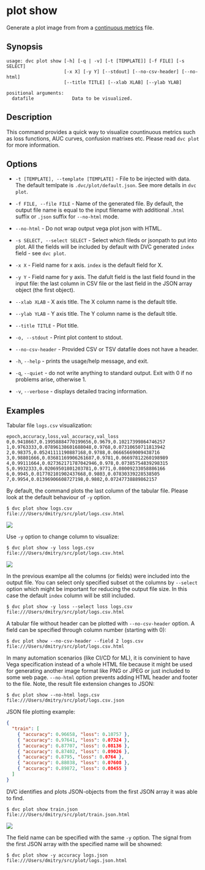# plot show

Generate a plot image from from a
[continuous metrics](/doc/command-reference/plot#continous-metrics) file.

## Synopsis

```usage
usage: dvc plot show [-h] [-q | -v] [-t [TEMPLATE]] [-f FILE] [-s SELECT]
                     [-x X] [-y Y] [--stdout] [--no-csv-header] [--no-html]
                     [--title TITLE] [--xlab XLAB] [--ylab YLAB]

positional arguments:
  datafile              Data to be visualized.
```

## Description

This command provides a quick way to visualize countinuous metrics such as loss
functions, AUC curves, confusion matrixes etc. Please read `dvc plot` for more
information.

## Options

- `-t [TEMPLATE], --template [TEMPLATE]` - File to be injected with data. The
  default temlpate is `.dvc/plot/default.json`. See more details in `dvc plot`.

- `-f FILE, --file FILE` - Name of the generated file. By default, the output
  file name is equal to the input filename with additional `.html` suffix or
  `.json` suffix for `--no-html` mode.

- `--no-html` - Do not wrap output vega plot json with HTML.

- `-s SELECT, --select SELECT` - Select which fileds or jsonpath to put into
  plot. All the fields will be included by default with DVC generated `index`
  field - see `dvc plot`.

- `-x X` - Field name for x axis. `index` is the default field for X.

- `-y Y` - Field name for y axis. The dafult field is the last field found in
  the input file: the last column in CSV file or the last field in the JSON
  array object (the first object).

- `--xlab XLAB` - X axis title. The X column name is the default title.

- `--ylab YLAB` - Y axis title. The Y column name is the default title.

- `--title TITLE` - Plot title.

- `-o, --stdout` - Print plot content to stdout.

- `--no-csv-header` - Provided CSV or TSV datafile does not have a header.

- `-h`, `--help` - prints the usage/help message, and exit.

- `-q`, `--quiet` - do not write anything to standard output. Exit with 0 if no
  problems arise, otherwise 1.

- `-v`, `--verbose` - displays detailed tracing information.

## Examples

Tabular file `logs.csv` visualization:

```csv
epoch,accuracy,loss,val_accuracy,val_loss
0,0.9418667,0.19958884770199656,0.9679,0.10217399864746257
1,0.9763333,0.07896138601688048,0.9768,0.07310650711813942
2,0.98375,0.05241111190887168,0.9788,0.06665669009438716
3,0.98801666,0.03681169906261687,0.9781,0.06697812260198989
4,0.99111664,0.027362171787042946,0.978,0.07385754839298315
5,0.9932333,0.02069501801203781,0.9771,0.08009233058886166
6,0.9945,0.017702101902437668,0.9803,0.07830339228538505
7,0.9954,0.01396906608727198,0.9802,0.07247738889862157
```

By default, the command plots the last column of the tabular file. Please look
at the default behaviour of `-y` option.

```dvc
$ dvc plot show logs.csv
file:///Users/dmitry/src/plot/logs.csv.html
```

![](/img/plot_show.svg)

Use `-y` option to change column to visualize:

```dvc
$ dvc plot show -y loss logs.csv
file:///Users/dmitry/src/plot/logs.csv.html
```

![](/img/plot_show_field.svg)

In the previous examlpe all the columns (or fields) were included into the
output file. You can select only specified subset ot the columns by `--select`
option which might be important for reducing the output file size. In this case
the default `index` column will be still included.

```dvc
$ dvc plot show -y loss --select loss logs.csv
file:///Users/dmitry/src/plot/logs.csv.html
```

A tabular file without header can be plotted with `--no-csv-header` option. A
field can be specified through column number (starting with 0):

```dvc
$ dvc plot show --no-csv-header --field 2 logs.csv
file:///Users/dmitry/src/plot/logs.csv.html
```

In many automation scenarios (like CI/CD for ML), it is convinient to have Vega
specification instead of a whole HTML file because it might be used for
generating another image format like PNG or JPEG or just included to some web
page. `--no-html` option prevents adding HTML header and footer to the file.
Note, the result file extension changes to JSON:

```
$ dvc plot show --no-html logs.csv
file:///Users/dmitry/src/plot/logs.csv.json
```

JSON file plotting example:

```json
{
  "train": [
    { "accuracy": 0.96658, "loss": 0.10757 },
    { "accuracy": 0.97641, "loss": 0.07324 },
    { "accuracy": 0.87707, "loss": 0.08136 },
    { "accuracy": 0.87402, "loss": 0.09026 },
    { "accuracy": 0.8795, "loss": 0.0764 },
    { "accuracy": 0.88038, "loss": 0.07608 },
    { "accuracy": 0.89872, "loss": 0.08455 }
  ]
}
```

DVC identifies and plots JSON-objects from the first JSON array it was able to
find.

```dvc
$ dvc plot show train.json
file:///Users/dmitry/src/plot/train.json.html
```

![](/img/plot_show.svg)

The field name can be specified with the same `-y` option. The signal from the
first JSON array with the specified name will be showned:

```dvc
$ dvc plot show -y accuracy logs.json
file:///Users/dmitry/src/plot/logs.json.html
```
